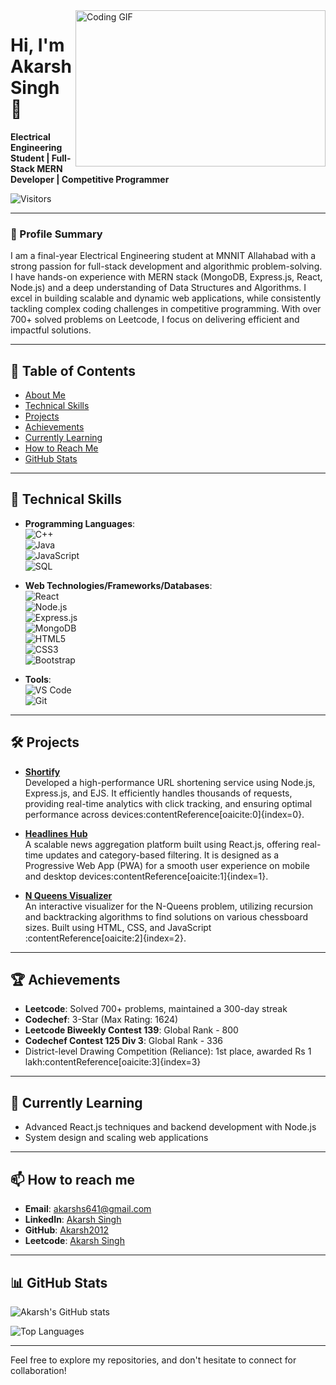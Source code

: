 <img align="right" src="https://encrypted-tbn1.gstatic.com/images?q=tbn:ANd9GcQyfyGCAb7soD6qGGf6aUrAnJCHFf-Xt1H2YXao-Msa9lL1Qi5I" width="400" height="250" alt="Coding GIF">

# Hi, I'm Akarsh Singh 👋

**Electrical Engineering Student | Full-Stack MERN Developer | Competitive Programmer**

![Visitors](https://visitor-badge.glitch.me/badge?page_id=Akarsh2012.Akarsh2012)

---

### 🚀 Profile Summary
I am a final-year Electrical Engineering student at MNNIT Allahabad with a strong passion for full-stack development and algorithmic problem-solving. I have hands-on experience with MERN stack (MongoDB, Express.js, React, Node.js) and a deep understanding of Data Structures and Algorithms. I excel in building scalable and dynamic web applications, while consistently tackling complex coding challenges in competitive programming. With over 700+ solved problems on Leetcode, I focus on delivering efficient and impactful solutions.

---

## 📑 Table of Contents
- [About Me](#about-me)
- [Technical Skills](#technical-skills)
- [Projects](#projects)
- [Achievements](#achievements)
- [Currently Learning](#currently-learning)
- [How to Reach Me](#how-to-reach-me)
- [GitHub Stats](#github-stats)

---

## 🔧 Technical Skills
- **Programming Languages**:  
  ![C++](https://img.shields.io/badge/C++-00599C?style=flat&logo=c%2B%2B&logoColor=white)  
  ![Java](https://img.shields.io/badge/Java-007396?style=flat&logo=java&logoColor=white)  
  ![JavaScript](https://img.shields.io/badge/JavaScript-F7DF1E?style=flat&logo=javascript&logoColor=black)  
  ![SQL](https://img.shields.io/badge/SQL-003B57?style=flat&logo=postgresql&logoColor=white)

- **Web Technologies/Frameworks/Databases**:  
  ![React](https://img.shields.io/badge/React-61DAFB?style=flat&logo=react&logoColor=black)  
  ![Node.js](https://img.shields.io/badge/Node.js-339933?style=flat&logo=node.js&logoColor=white)  
  ![Express.js](https://img.shields.io/badge/Express.js-000000?style=flat&logo=express&logoColor=white)  
  ![MongoDB](https://img.shields.io/badge/MongoDB-47A248?style=flat&logo=mongodb&logoColor=white)  
  ![HTML5](https://img.shields.io/badge/HTML5-E34F26?style=flat&logo=html5&logoColor=white)  
  ![CSS3](https://img.shields.io/badge/CSS3-1572B6?style=flat&logo=css3&logoColor=white)  
  ![Bootstrap](https://img.shields.io/badge/Bootstrap-7952B3?style=flat&logo=bootstrap&logoColor=white)

- **Tools**:  
  ![VS Code](https://img.shields.io/badge/VS_Code-007ACC?style=flat&logo=visual-studio-code&logoColor=white)  
  ![Git](https://img.shields.io/badge/Git-F05032?style=flat&logo=git&logoColor=white)

---

## 🛠️ Projects

- **[Shortify](https://shortify-n3ul.onrender.com/shortify)**  
  Developed a high-performance URL shortening service using Node.js, Express.js, and EJS. It efficiently handles thousands of requests, providing real-time analytics with click tracking, and ensuring optimal performance across devices&#8203;:contentReference[oaicite:0]{index=0}.

- **[Headlines Hub](https://github.com/Akarsh2012/HeadlinesHub)**  
  A scalable news aggregation platform built using React.js, offering real-time updates and category-based filtering. It is designed as a Progressive Web App (PWA) for a smooth user experience on mobile and desktop devices&#8203;:contentReference[oaicite:1]{index=1}.

- **[N Queens Visualizer](https://n-queens-visualiser-by-akarsh.netlify.app/)**  
  An interactive visualizer for the N-Queens problem, utilizing recursion and backtracking algorithms to find solutions on various chessboard sizes. Built using HTML, CSS, and JavaScript&#8203;:contentReference[oaicite:2]{index=2}.

---

## 🏆 Achievements
- **Leetcode**: Solved 700+ problems, maintained a 300-day streak
- **Codechef**: 3-Star (Max Rating: 1624)
- **Leetcode Biweekly Contest 139**: Global Rank - 800
- **Codechef Contest 125 Div 3**: Global Rank - 336
- District-level Drawing Competition (Reliance): 1st place, awarded Rs 1 lakh&#8203;:contentReference[oaicite:3]{index=3}

---

## 🌱 Currently Learning
- Advanced React.js techniques and backend development with Node.js
- System design and scaling web applications

---

## 📫 How to reach me
- **Email**: [akarshs641@gmail.com](mailto:akarshs641@gmail.com)
- **LinkedIn**: [Akarsh Singh](https://www.linkedin.com/in/akarsh-singh-24436a243/)
- **GitHub**: [Akarsh2012](https://github.com/Akarsh2012)
- **Leetcode**: [Akarsh Singh](https://leetcode.com/u/Akarsh_Singh_2211/)

---

## 📊 GitHub Stats
![Akarsh's GitHub stats](https://github-readme-stats.vercel.app/api?username=Akarsh2012&show_icons=true&theme=radical)

![Top Languages](https://github-readme-stats.vercel.app/api/top-langs/?username=Akarsh2012&layout=compact&theme=radical)

---

Feel free to explore my repositories, and don't hesitate to connect for collaboration!


